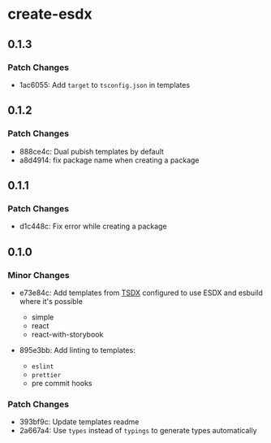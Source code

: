 # create-esdx

## 0.1.3

### Patch Changes

- 1ac6055: Add `target` to `tsconfig.json` in templates

## 0.1.2

### Patch Changes

- 888ce4c: Dual pubish templates by default
- a8d4914: fix package name when creating a package

## 0.1.1

### Patch Changes

- d1c448c: Fix error while creating a package

## 0.1.0

### Minor Changes

- e73e84c: Add templates from [TSDX](https://tsdx.io/) configured to use ESDX and esbuild where it's possible

  - simple
  - react
  - react-with-storybook

- 895e3bb: Add linting to templates:

  - `eslint`
  - `prettier`
  - pre commit hooks

### Patch Changes

- 393bf9c: Update templates readme
- 2a667a4: Use `types` instead of `typings` to generate types automatically
